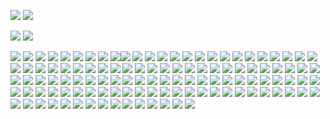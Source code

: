 <img src="https://files.catbox.moe/lgk4pd.gif"/> <img src="https://files.catbox.moe/k7j2bz.gif"/> 

<img src="https://files.catbox.moe/a7qymt.png"/> <img src="https://files.catbox.moe/dr6upj.png"/> 

<img src="https://64.media.tumblr.com/5ffcc9f50bb1a2a90d1feb6ef67e9ed5/f1931691a8936fb4-04/s75x75_c1/6ee6f2e201a7cb2d5dc03207a306dbc5fce7eba2.gifv"/> <img src="https://64.media.tumblr.com/8222be491b83f7dc3abbd6ff6ea850d6/f1931691a8936fb4-95/s75x75_c1/cfd0f8a980967edd3783e343add934b2dda3bc41.gifv"/> <img src="https://64.media.tumblr.com/b60838267fa3bb138449f9fa9e229cd7/f1931691a8936fb4-1e/s75x75_c1/94ee50ab7e4535f9cbbcd3476484da142d9ae739.gifv"/> <img src="https://64.media.tumblr.com/248bce5833262f355fb14d6a7e5681e5/f1931691a8936fb4-31/s75x75_c1/b0eb8f73a490f9ac31faceb54973afe6423d2252.gifv"/> <img src="https://64.media.tumblr.com/4576f4a21253cb8401b660b949b77eab/f1931691a8936fb4-d7/s75x75_c1/f49cd81796d411685bee6cf7945a783f7f7767f0.gifv"/> <img src="https://64.media.tumblr.com/a45ad1beef7ea24d678a8c628c7a4f41/f1931691a8936fb4-f5/s75x75_c1/b1ffb613da0a544cbf5dc7a27aca643e7a8465be.gifv"/> <img src="https://64.media.tumblr.com/45b4d46a6800d6d45925b6dc8aac4570/f1931691a8936fb4-b9/s75x75_c1/bdab68c7ac642fce504792c3ae5004ff30ad7bf2.gifv"/> <img src="https://64.media.tumblr.com/ad0a0f3e57805be5f2b5a5b9698a8a7c/f1931691a8936fb4-28/s75x75_c1/0a7f565419e437787a650bab7b4682ac675704e4.gifv"/> <img src="https://64.media.tumblr.com/46f1a49eddf27de7ac59321ba096a37b/7722e7328102881e-98/s75x75_c1/bebf9bdabdfd3be124685eb47ba40b871362532e.gifv"/><img src="https://64.media.tumblr.com/ed52c97c9e02a178e4aa89ded37f3ada/e630555d9f4871ae-94/s75x75_c1/6b01f968b8ac6af84846726c3cec72c365e6524f.gifv"/> <img src="https://64.media.tumblr.com/49943f73559ebbfd3d0ac3ff170d9e02/3d7f03542b608453-9d/s75x75_c1/5943c26de0f6c352c7477b857ad714a19f6a8e29.gifv"/>
<img src="https://64.media.tumblr.com/2fd7febb753fadfd2dd0f415a80fee9d/7722e7328102881e-bc/s75x75_c1/7f769d80d29bb203acb87cb14d6b6b8201cc8fd4.gifv"/> <img src="https://64.media.tumblr.com/f063008e869a86854d988b75f3338fa7/3d7f03542b608453-27/s75x75_c1/5e78dc05d19a8eb72b2c95417b95709a658dfab0.gifv"/>
<img src="https://64.media.tumblr.com/cf39d93730855181d931ccedb2a619ff/7722e7328102881e-33/s75x75_c1/719265fa4cbd079f88fc8cff2bcaeec1c67ebfac.gifv"/> <img src="https://64.media.tumblr.com/c441f00d38c1b4c325167b93a5e1d18c/3d7f03542b608453-9c/s75x75_c1/511a139a0765e3a8a2c6358901622f60c53da1a0.gifv"/>
<img src="https://64.media.tumblr.com/7c282550ad8063ef2bf1224cded9a9fe/7722e7328102881e-8e/s75x75_c1/7fc1e1ce082bbe0dfb94b3451468a7f24bb27abc.gifv"/> <img src="https://64.media.tumblr.com/89e4c469730cde5e8b8c80dc94379f37/3d7f03542b608453-c8/s75x75_c1/d09ce9cb3b5cea923220db1a8e10b366141f9300.gifv"/>
<img src="https://64.media.tumblr.com/5238af7055f5230fc470345cb9a58869/7722e7328102881e-5d/s75x75_c1/6a1307d5a23c7a4d634f79e3b443d0ad7d335359.gifv"/> <img src="https://64.media.tumblr.com/93848b11feefd33d1d3747cd11ff3cf2/3d7f03542b608453-c6/s75x75_c1/526547feb07ddd3e8b35fa981447dc4cfb2b1b87.gifv"/>
<img src="https://64.media.tumblr.com/53a8deae5b88a2f8bb6db1ed31975a19/7722e7328102881e-90/s75x75_c1/b553b05a5e401fafa9eb6a3de728fcef50496419.gifv"/> <img src="https://64.media.tumblr.com/89e4c469730cde5e8b8c80dc94379f37/3d7f03542b608453-c8/s75x75_c1/d09ce9cb3b5cea923220db1a8e10b366141f9300.gifv"/>
<img src="https://64.media.tumblr.com/a4ae3c17d5306df269b35ed762946a6d/c54952d69704e56f-29/s75x75_c1/37342f01901ae59beeaf1adc113e6d3466a397a5.gifv"/> <img src="https://64.media.tumblr.com/683a2589546c09c7de4837a4f90b7613/3d7f03542b608453-cc/s75x75_c1/69d5c3ce037c728bfe4035178b93e22ca59004d5.gifv"/>
<img src="https://64.media.tumblr.com/ea681c6ca547eedfcca2bd63e2ef0a98/c54952d69704e56f-f2/s75x75_c1/4b4259b8a82e268c68bc705f252c4698fc55f367.gifv"/> <img src="https://64.media.tumblr.com/ee91a1894a75d08a5a11ce3ef7dd5c64/3d7f03542b608453-6a/s75x75_c1/cb03df125f548c8de5bb268351e236b440c91725.gifv"/>
<img src="https://64.media.tumblr.com/5fb85ea772a3a17dc1608cf212f65a4a/c54952d69704e56f-fe/s75x75_c1/cb1a9e94fe5de9bbd39ff04fd59ee1ed97740a96.gifv"/> <img src="https://64.media.tumblr.com/eaf676dd11d2a1eb4b9a99d09ed73f39/3d7f03542b608453-54/s75x75_c1/0faff0213118d39907445c6a80590593389c144d.gifv"/>
<img src="https://64.media.tumblr.com/559e1f00c347dd530587efd1bacbeea2/c54952d69704e56f-dd/s75x75_c1/6df044ca1b02e2c5fa6e206eb9aada19526d8df8.gifv"/> <img src="https://64.media.tumblr.com/8cfbcb7954fafecc6d99cbadda473edd/3d7f03542b608453-da/s75x75_c1/d6a21ca331865c5680d68131ea488b03fd780c5b.gifv"/>
<img src="https://64.media.tumblr.com/7f04dceb5ef4a5e848ee3417b2d4de7c/c54952d69704e56f-0b/s75x75_c1/5ea251ddd9c2b4319b6189d1f29db3bcb90d739a.gifv"/> <img src="https://64.media.tumblr.com/19f85a3d171852826c2359b2b1caac4c/3d7f03542b608453-37/s75x75_c1/60dbcfd87a2ee5964a19a0d200a8a96c6cea3bdb.gifv"/>
<img src="https://64.media.tumblr.com/2b29c355f4e89ec0855db0c9e5f6594f/c54952d69704e56f-12/s75x75_c1/e73098fe6368d2d93a2ab3b69a6a08a48b72012c.gifv"/> <img src="https://64.media.tumblr.com/ecba23c15fd7284aff2663ef1b9f6d66/3d7f03542b608453-da/s75x75_c1/765318b1c1e02a3339155440266709d2e045f213.gifv"/>
<img src="https://64.media.tumblr.com/2d75e990216f6ed40d9c6767de0111bf/c54952d69704e56f-7e/s75x75_c1/caafd6591d23d2bc1f7823a718b5039157ad769b.gifv"/> <img src="https://64.media.tumblr.com/7db5dd165e40a3fc5c128d6377c26a67/3d7f03542b608453-d4/s75x75_c1/1b1344cd7e4a4569cf0a965c33ca3ca8c96f25f6.gifv"/>
<img src="https://64.media.tumblr.com/d12be0d81dffbdf8ba60da115145bfad/c54952d69704e56f-c3/s75x75_c1/5576b30da6d4c258585efbf2da055cba0e90cfbd.gifv"/> <img src="https://64.media.tumblr.com/3aa392fcf8b47b3d1d11cf4fc4bcc4fd/3d7f03542b608453-e1/s75x75_c1/aef6143b7326436f200cb5c7225bf3e0e73d6efb.gifv"/>
<img src="https://64.media.tumblr.com/20593fcd86cd798ec28564f631128675/c54952d69704e56f-a2/s75x75_c1/e87910baa873f587ae3f5acf180f37d6914416bc.gifv"/> <img src="https://64.media.tumblr.com/92b4ec13660f01fab13ca1a5e6736d9a/3d7f03542b608453-7e/s75x75_c1/c7af18b7eb6a39042e55a674445890590bcab0b0.gifv"/> <img src="https://64.media.tumblr.com/539139d03d55117a72802015b81e1a7e/5334d8b038872c2b-f8/s75x75_c1/0fb0feafdd0e26d11c902d7d7e902dcda37193a8.gifv"/>
<img src="https://64.media.tumblr.com/ae163152eee17fedd4331cb2311bad2f/c4379f079686e264-f5/s75x75_c1/8ed2b647e8a1641026ae4d674efef82007d9e85c.gifv"/> <img src="https://64.media.tumblr.com/b1fdecb127127f992f671a6ecaa27bfe/3d7f03542b608453-07/s75x75_c1/6af488db820e10bd1ba56c42803c78dae9d91e5f.gifv"/> <img src="https://64.media.tumblr.com/f7c21b1c3bc4687cb95213cfcd7dbe08/eea0c14fd3e547c5-e3/s75x75_c1/29dec6e40d6bc713408b501706eb57b7d66b0d06.gifv"/>
<img src="https://64.media.tumblr.com/65f56b997bc2a926840535f00fae4609/c4379f079686e264-d2/s75x75_c1/802a351f6f5295968a0ed6d5dd8d6b301fd3f838.gifv"/> <img src="https://64.media.tumblr.com/823a1b78804ee990fed6e85dce2435ad/3d7f03542b608453-66/s75x75_c1/14901eb5701b911a96dd9d997871be6a1a64fac8.gifv"/> <img src="https://64.media.tumblr.com/5b212c3bc5b4389df141488b8ae162a2/59ecf34af16de3ee-5c/s75x75_c1/ec9cfb902b142a47c2d8d32910014c4ecac4e870.gifv"/>
<img src="https://64.media.tumblr.com/882ff8e75744dd3f70680cfeed257efb/c4379f079686e264-05/s75x75_c1/e56c1a751a6392558200971bd4e6526653cea545.gifv"/> <img src="https://64.media.tumblr.com/4bde71a6a38c2f0bf4032fb7cc402961/3d7f03542b608453-e4/s75x75_c1/543fd3765c0dd45920dfed5a13a69de0e4e12570.gifv"/> <img src="https://64.media.tumblr.com/9075b7a5a96905f8e6b3ad50679196ad/59ecf34af16de3ee-5b/s75x75_c1/6f0ce734771d04b33931fe80033cb26aee0e5850.gifv"/>
<img src="https://64.media.tumblr.com/a2263edc6495a462b2932dd03e8d6da9/c4379f079686e264-12/s75x75_c1/5953f2e8b62b143ff357d86e78b053bb7930d05f.gifv"/> <img src="https://64.media.tumblr.com/e4d140d1786cbab27f32c58d6d9f596e/cab118aedbba08df-ed/s75x75_c1/fb13401cd0dfb29156d8082e732ba17444dbeedc.webp"/> <img src="https://64.media.tumblr.com/97bdd797a5a10eead3574332edbc16da/cdcf971ba9f4e3b2-19/s75x75_c1/dc800000786e618c86493134b68014955ad0e789.gifv"/>
<img src="https://64.media.tumblr.com/f0271426e55cad36627bd654a838bc82/c4379f079686e264-44/s75x75_c1/d453af68c6c2f4f160302df057941b8edef2c9eb.gifv"/> <img src="https://64.media.tumblr.com/d6d9b73228c2a4648ad192d0374399ac/919f0641ab8d02b0-a1/s75x75_c1/5a07ff6e21310a32e5bd96f469eec098bebfa184.gifv"/> <img src="https://64.media.tumblr.com/0be58d1ef65210a3714ac9b724e93d78/cdcf971ba9f4e3b2-a3/s75x75_c1/f089e3c07463938a7684b561e9d428502549f454.gifv"/>
<img src="https://64.media.tumblr.com/69cce6a1b4fa0319facf0d1e3c1870c2/c4379f079686e264-2e/s75x75_c1/6757f98168b642852c99083862f322e6373cf75e.gifv"/> <img src="https://64.media.tumblr.com/28e6acddea5a65360821ba54e3203c93/919f0641ab8d02b0-e4/s75x75_c1/1dfd05b984ee6b515a898bd68c760189a1f5bf19.gifv"/> <img src="https://64.media.tumblr.com/7a0b13dd022409159a1994a585688319/cdcf971ba9f4e3b2-6f/s75x75_c1/46f22acda4e4cb5c0b1361b61ae93a0ed0f75c56.gifv"/>
<img src="https://64.media.tumblr.com/237e352c179268091abd063e3ca38258/c4379f079686e264-6e/s75x75_c1/40f18be896a224007d3ba599801691ae406a8632.gifv"/> <img src="https://64.media.tumblr.com/2a7994b9449eda138c70cb3ba92b1fad/029b8694e84a5c39-20/s75x75_c1/3ab205f17d030827ee77b4fce6607af6c0ee623b.gifv"/> <img src="https://64.media.tumblr.com/ee997e2e00994cbe60888483ecefa602/cdcf971ba9f4e3b2-b7/s75x75_c1/3ef25bb0aaaa5b04bda062f838404679840613cb.gifv"/>
<img src="https://64.media.tumblr.com/f15a36abcd737ec3792d3eb6cbcffbe1/c55990d9c60b5b5d-63/s75x75_c1/dec5e218fb1df86910de27581028761578ce2a63.gifv"/> <img src="https://64.media.tumblr.com/78f300b10e91c57cd9713ff75874f4f7/029b8694e84a5c39-14/s75x75_c1/ef3a024e6a906a063bacc83f1e9536159990a038.gifv"/> <img src="https://64.media.tumblr.com/be7afb7168ecc219bf552f80ce0eba76/ee643efaa86f6169-5b/s75x75_c1/efb0d77f9c298eec158dec6a720ba83e7b99184b.gifv"/>
<img src="https://64.media.tumblr.com/fe7d44a6718240c2ae48f2d318ef0949/c55990d9c60b5b5d-cb/s75x75_c1/8c4c1edb5ee048832bf315ca3361ca9b6a40e8b4.gifv"/> <img src="https://64.media.tumblr.com/d5dc9be52a9b85e75c3cf299fcaccafa/b5784753c37f3c17-32/s75x75_c1/c653aef22e14eeb2ff1ac0ee1086fe51640f4694.gifv"/> <img src="https://64.media.tumblr.com/f03aa3f7b91de9a9a7524e126cc20655/ee643efaa86f6169-6f/s75x75_c1/bfc45a41f73dfe99f618f5d6b6d23e68e6e4742d.gifv"/>
<img src="https://64.media.tumblr.com/198d673ef261a458b5be2585a5b24d19/c55990d9c60b5b5d-d3/s75x75_c1/7e32601c055bfe3297058918d33b770cb4f6cdc7.gifv"/> <img src="https://64.media.tumblr.com/f9482d0b71426e7dbcfb02f74f2d9204/b5784753c37f3c17-d2/s75x75_c1/f7c742bb58a4838d633e1c961e5d8d56178f8f8e.gifv"/> <img src="https://64.media.tumblr.com/12f53319c446c22e161efb1d41c2500c/ee643efaa86f6169-5a/s75x75_c1/2aa0ce2a9dbda30dfa8f90ed47a4bbc222838817.gifv"/>
<img src="https://64.media.tumblr.com/0a6dc66a4ba0174c1fbbd4a8d4809561/c55990d9c60b5b5d-0b/s75x75_c1/86f24fd6e775817dfc54f84d5f7c5eb9dc830ec4.gifv"/> <img src="https://64.media.tumblr.com/25461251db2f6f32c1fcae82205ddd64/4d7d459449cf0bd5-e4/s75x75_c1/d8903fb743add8de72fd3ea434439ca47dd9483b.gifv"/> <img src="https://64.media.tumblr.com/cc952a31313de983a4fa178430f84068/ee643efaa86f6169-2a/s75x75_c1/5ea76f85ca0e579e590d382ffac9f6b4ad2b897b.gifv"/>
<img src="https://64.media.tumblr.com/c4c22ad10b7227e44758fbd99100adee/ea77401057683586-92/s75x75_c1/bfdd605ae8f88ec409cd8380e9b5a95684883f08.gifv"/> <img src="https://64.media.tumblr.com/2520eae844a97c65a8efbed06aa2868d/a2ae450d1dcd6545-02/s75x75_c1/2e9b3ef4bd8dfce53b6c88476a727db2822894f4.gifv"/> <img src="https://64.media.tumblr.com/bb661d9227fa421ae17ce29ca5c8a682/ee643efaa86f6169-69/s75x75_c1/98f45bdee71865b8eeef5b8dd1c06377436fe050.gifv"/>
<img src="https://64.media.tumblr.com/10b1457b7d7120e0667ebc4ce8e50f1b/ea77401057683586-aa/s75x75_c1/7b7ff231fc7ed589c2f2e27b3b23c557e0b2e752.gifv"/> <img src="https://64.media.tumblr.com/6681146c3da18cbc49e5e0861d08fd81/a2ae450d1dcd6545-78/s75x75_c1/3ad70ec7514debd688bd47f19e7cd8f1a66d2aef.gifv"/> <img src="https://64.media.tumblr.com/918f3286371edfc0cb252d4336a6996b/ee643efaa86f6169-47/s75x75_c1/faf0972371ba0bc520e03566c01059e02f7ad3be.gifv"/>
<img src="https://64.media.tumblr.com/c0c7c84d4fd5b8bc6b192e1550ffcbf0/ea77401057683586-a5/s75x75_c1/7218b1ad32d7a479348d19d861dbcb4a8320f287.gifv"/> <img src="https://64.media.tumblr.com/6adf4b1ddbcd5d8038ac858ed6a771ee/a2ae450d1dcd6545-f3/s75x75_c1/3d7c18943440f6218c1a67af2a1bec0b762ac355.webp"/> <img src="https://64.media.tumblr.com/96244628a42c5e758fd508260fbf3caf/ee643efaa86f6169-3a/s75x75_c1/02ef1b1d9136345034686736136067f8db0ab3f2.gifv"/>
<img src="https://64.media.tumblr.com/a46cca8831c2e14a11603b414853cb08/ea77401057683586-da/s75x75_c1/a8cfc975aa604713be25516edd559cb805a6adc7.gifv"/> <img src="https://64.media.tumblr.com/d627748ad1d57b9997fd40e51537d05d/a2ae450d1dcd6545-2d/s75x75_c1/6d316ed8b6af06c4653aef646b1ea33c300d3456.gifv"/> <img src="https://64.media.tumblr.com/a888dde78b2aedf81f633b0df777dd6f/ee643efaa86f6169-d0/s75x75_c1/9680effab60be1ab598ab987aa8b83f19aefeb7d.gifv"/>
<img src="https://64.media.tumblr.com/326181d5b2a19f7e5257b096b68a594f/ea77401057683586-2f/s75x75_c1/4c1062088ff89b1da5dc0fdd03fb24eb4500d6c6.gifv"/> <img src="https://media.discordapp.net/attachments/1080878725106778132/1398324201517092995/tumblr_6e8b1d175db52a0cf208287157c92c28_50914a1b_75.webp?ex=68c24025&is=68c0eea5&hm=aea1ee122290199b54e4410abba2acf6e8598d8fda23d3715684a98e75962216&=&animated=true&width=25&height=25"/>
<img src="https://64.media.tumblr.com/02f91494f47bcd5076b401eb2c76e9ad/ea77401057683586-00/s75x75_c1/29c15274e80460045bbf03b3624e44550af9a049.gifv"/> <img src="https://64.media.tumblr.com/5b9c12f5b7a7c6a01a392aa1af1e5c93/85fe143a6a25dbcd-5e/s75x75_c1/7450c2c98140c939ba7fc55930aa05153ce57de4.gifv"/> <img src="https://64.media.tumblr.com/5488b9763df0e2da4d239a7de2378b01/a90b3577a3e0f9a6-21/s75x75_c1/eea53a0a3539457a966506d472c4e360275aa8bf.gifv"/>
<img src="https://64.media.tumblr.com/69a9019f69966681043a99909babd8a7/3d7f03542b608453-92/s75x75_c1/15865ee5016ea7f301fc03984a95ad78a0cf04eb.gifv"/> <img src="https://64.media.tumblr.com/0855e4b786ebe3ea84a40b5347b7bd1a/a90b3577a3e0f9a6-b4/s75x75_c1/8f57c182c9871f75e2e58782021a7ca3cb9a6232.gifv"/> <img src="https://64.media.tumblr.com/8da8f77726ba9bd8eda28c2308b8eb34/a90b3577a3e0f9a6-6d/s75x75_c1/3e7f5749641527c620cce8b602878bc6a7ecadba.gifv"/> <img src="https://64.media.tumblr.com/9804f6da1cc7f2ad5308237a9399c9c3/a90b3577a3e0f9a6-bf/s75x75_c1/38b34f5d22ce7e5470a27bfcda0bb637094cdce5.gifv"/> <img src="https://64.media.tumblr.com/9ff674d87a07a279661fc5f9dc4742f1/a90b3577a3e0f9a6-cf/s75x75_c1/d02f7866f4793bf44d0022661a9d04822baf22dd.gifv"/> <img src="https://64.media.tumblr.com/80ca3c65ee74a05adf4164925fe93bb0/cba43d1f4e28359b-b5/s75x75_c1/0dee2380cd3a4c169ed0801f5b925b8665c9c02a.gifv"/> <img src="https://64.media.tumblr.com/cd611837a4ed8504a1d362c82ea6ab5d/cba43d1f4e28359b-c0/s75x75_c1/c51c1914643de5dff45bb0cc2c9aad37e68ee41a.gifv"/> <img src="https://64.media.tumblr.com/63aae78d5530c0153210c50804f5a077/cba43d1f4e28359b-35/s75x75_c1/ed81a49b50ad75d8a06b0bad138932e463899197.gifv"/> <img src="https://64.media.tumblr.com/c9ff80b2c711cff0e498429784e9ad4a/cba43d1f4e28359b-51/s75x75_c1/326ad5b6c788f9b4e0a840f2fcc2c9cf06013ebb.gifv"/> <img src="https://64.media.tumblr.com/15c117f6bc469f7288f5ca30ca9f66d9/cba43d1f4e28359b-2b/s75x75_c1/472748de63b346fbce121e24f1e26618a9d22304.gifv"/> <img src="https://64.media.tumblr.com/fa83675e51f9b8e9c8bc7cd5e19343f2/cba43d1f4e28359b-58/s75x75_c1/6f60e4b281477db22e05f0832e649b9afcfe295e.gifv"/> <img src="https://64.media.tumblr.com/b1fbc41ed5cd0bc1663dd88a933dd952/a60c364c847652be-00/s75x75_c1/85c3a6706de54ef8a986b6ca3a60cb90a3713bf8.gifv"/> 
<img src="https://64.media.tumblr.com/fc57e1fb1959c3bc9fcde2b247d5705b/a60c364c847652be-f9/s75x75_c1/d716625d117c95c00469a1827db96caf25952f34.gifv"/> <img src="https://64.media.tumblr.com/b2a6f76af12d8a844e274dfa9beb903e/519df42a135a4ce1-af/s75x75_c1/bfe2e23d2aa800746b648795422f718c186449f1.gifv"/> <img src="https://64.media.tumblr.com/38e1b372541248cbeab32843266bb0d2/519df42a135a4ce1-78/s75x75_c1/2dd9a61209bb55648d18dd48d6663ccbf81cd12a.gifv"/> <img src="https://64.media.tumblr.com/c120046698cee0830468cef0f4679465/519df42a135a4ce1-73/s75x75_c1/00850259fa27ef9eed8a3f5794e2f5fc3f49d7c3.gifv"/> <img src="https://64.media.tumblr.com/7b75459ea7aa94e7d212517889a9133f/519df42a135a4ce1-37/s75x75_c1/93090420d0b9135ab3572e38aac9002837908f49.gifv"/> <img src="https://64.media.tumblr.com/b7c14044549141baec2e10658952e8bb/519df42a135a4ce1-ce/s75x75_c1/9cdfd5179fcf205f0319e41707260eb865cb9f8e.gifv"/> <img src="https://64.media.tumblr.com/f2f27f17059233658937798f981bde92/519df42a135a4ce1-84/s75x75_c1/b2dfb9d26a13c5227d28e377688f8210698f082a.gifv"/> <img src="https://64.media.tumblr.com/6019cb43354c2d61a33d082a2e007ae1/519df42a135a4ce1-dd/s75x75_c1/f06f7f2e84fe274d70d47d49d941bece40539535.gifv"/> <img src="https://64.media.tumblr.com/beda35fb4ba628a667504ebf8100cd09/519df42a135a4ce1-e3/s75x75_c1/aa7f1fc567702fb5a470b4638211bb4576ad401f.gifv"/> <img src="https://64.media.tumblr.com/708f80d3a871fd37157bee179b112afb/519df42a135a4ce1-30/s75x75_c1/e4aa250e872002eaee6aa000bc3efa21517bc161.gifv"/> <img src="https://64.media.tumblr.com/91e75493a8e91f41e923a6c91a75d08b/519df42a135a4ce1-95/s75x75_c1/4c48867971ae54c6c6cbfd4031a5dec7faa73a06.gifv"/> <img src="https://64.media.tumblr.com/f0271426e55cad36627bd654a838bc82/519df42a135a4ce1-6c/s75x75_c1/d88f71137ed85452c201a5c21a5bf3f85994048e.gifv"/> <img src="https://64.media.tumblr.com/a4e155487e1ac626d2816722d6b11831/519df42a135a4ce1-2f/s75x75_c1/3a48569640e7745cc0acc4ea7314cec2ec82d84d.gifv"/> <img src=""/> <img src=""/> <img src=""/> <img src=""/> <img src=""/> <img src=""/> <img src=""/> <img src=""/> <img src=""/> <img src=""/> <img src=""/> <img src=""/> <img src=""/> <img src=""/> <img src=""/> <img src=""/> <img src=""/> <img src=""/> <img src=""/> <img src=""/> <img src=""/> <img src=""/> <img src=""/> <img src=""/> <img src=""/> <img src=""/> <img src=""/> <img src=""/> <img src=""/> <img src=""/> <img src=""/> 
